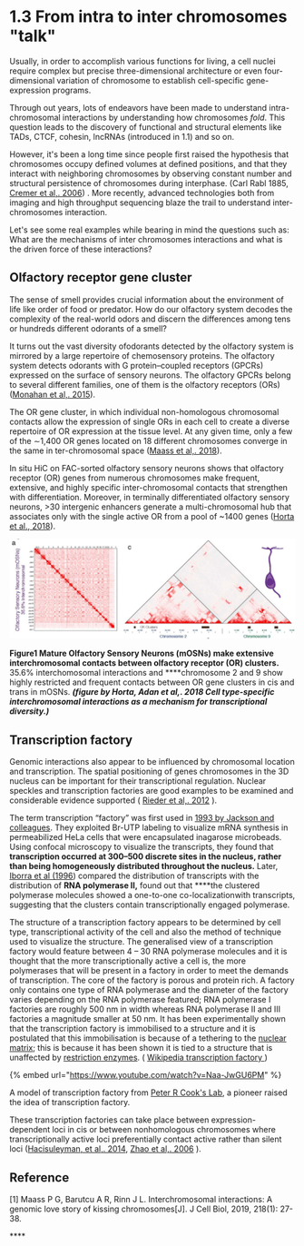 # 1.3 From intra to inter chromosomes "talk"

Usually, in order to accomplish various functions for living, a cell nuclei require complex but precise three-dimensional architecture or even four-dimensional variation of chromosome to establish cell-specific gene-expression programs. 

Through out years, lots of endeavors have been made to understand intra-chromosomal interactions by understanding how chromosomes _fold_. This question leads to the discovery of functional and structural elements like TADs, CTCF, cohesin, lncRNAs \(introduced in 1.1\) and so on.

However, it's been a long time since people first raised the hypothesis that chromosomes occupy defined volumes at defined positions, and that they interact with neighboring chromosomes by observing constant number and structural persistence of chromosomes during interphase. \(Carl Rabl 1885, [Cremer et al,. 2006](https://pdfs.semanticscholar.org/b91a/9b9be43ec7e1a10642bf6c44e6a76156637a.pdf)\) . More recently,  advanced technologies both from imaging and high throughput sequencing blaze the trail to understand inter-chromosomes interaction. 

Let's see some real examples while bearing in mind the questions such as: What are the mechanisms of inter chromosomes interactions and what is the driven force of these interactions?  

## Olfactory receptor gene cluster

The sense of smell provides crucial information about the environment of life like order of food or predator. How do our olfactory system decodes the complexity of the real-world odors and discern the differences among tens or hundreds different odorants of a smell?  

It turns out the vast diversity ofodorants detected by the olfactory system is mirrored by a large repertoire of chemosensory proteins. The olfactory system detects odorants with G protein–coupled receptors \(GPCRs\) expressed on the surface of sensory neurons. The olfactory GPCRs belong to several different families, one of them is the olfactory receptors \(ORs\) \([Monahan et al,. 2015](https://www.annualreviews.org/doi/pdf/10.1146/annurev-cellbio-100814-125308)\). 

The OR gene cluster, in which individual non-homologous chromosomal contacts allow the expression of single ORs in each cell to create a diverse repertoire of OR expression at the tissue level. At any given time, only a few of the ∼1,400 OR genes located on 18 different chromosomes converge in the same in ter-chromosomal space \([Maass et al,. 2018](http://jcb.rupress.org/content/218/1/27.abstract)\). 

In situ HiC on FAC-sorted olfactory sensory neurons shows that olfactory receptor \(OR\) genes from numerous chromosomes make frequent, extensive, and highly specific inter-chromosomal contacts that strengthen with differentiation. Moreover, in terminally differentiated olfactory sensory neurons, &gt;30 intergenic enhancers generate a multi-chromosomal hub that associates only with the single active OR from a pool of ~1400 genes \([Horta et al., 2018](https://www.biorxiv.org/content/biorxiv/early/2018/03/23/287532.full.pdf)\). 

![](../.gitbook/assets/image%20%2813%29.png)

**Figure1 Mature Olfactory Sensory Neurons \(mOSNs\) make extensive interchromosomal contacts between olfactory receptor \(OR\) clusters.** 35.6% interchomosomal interactions and ****chromosome 2 and 9 show highly restricted and frequent contacts between OR gene clusters in cis and trans in mOSNs. _**\(figure by Horta, Adan et al,. 2018 Cell type-specific interchromosomal interactions as a mechanism for transcriptional diversity.\)**_



## Transcription factory

Genomic interactions also appear to be influenced by chromosomal location and transcription. The spatial positioning of genes chromosomes in the 3D nucleus can be important for their transcriptional regulation. Nuclear speckles and transcription factories are good examples to be examined and considerable evidence supported \( [Rieder et al,. 2012](https://www.ncbi.nlm.nih.gov/pubmed/23109938) \). 

The term transcription “factory” was first used in [1993 by Jackson and colleagues](https://www.ncbi.nlm.nih.gov/pubmed/8458323). They exploited Br-UTP labeling to visualize mRNA synthesis in permeabilized HeLa cells that were encapsulated inagarose microbeads. Using confocal microscopy to visualize the transcripts, they found that **transcription occurred at 300–500 discrete sites in the nucleus, rather than being homogeneously distributed throughout the nucleus.** Later, [Iborra et al \(1996](http://jcs.biologists.org/content/109/6/1427)\) compared the distribution of transcripts with the distribution of **RNA polymerase II,** found out that ****the clustered polymerase molecules showed a one-to-one co-localizationwith transcripts, suggesting that the clusters contain transcriptionally engaged polymerase. 

The structure of a transcription factory appears to be determined by cell type, transcriptional activity of the cell and also the method of technique used to visualize the structure. The generalised view of a transcription factory would feature between 4 – 30 RNA polymerase molecules and it is thought that the more transcriptionally active a cell is, the more polymerases that will be present in a factory in order to meet the demands of transcription. The core of the factory is porous and protein rich. A factory only contains one type of RNA polymerase and the diameter of the factory varies depending on the RNA polymerase featured; RNA polymerase I factories are roughly 500 nm in width whereas RNA polymerase II and III factories a magnitude smaller at 50 nm. It has been experimentally shown that the transcription factory is immobilised to a structure and it is postulated that this immobilisation is because of a tethering to the [nuclear matrix](https://en.wikipedia.org/wiki/Nuclear_matrix); this is because it has been shown it is tied to a structure that is unaffected by [restriction enzymes](https://en.wikipedia.org/wiki/Restriction_enzymes). \( [Wikipedia transcription factory ](https://en.wikipedia.org/wiki/Transcription_factories)\)

{% embed url="https://www.youtube.com/watch?v=Naa-JwGU6PM" %}

A model of transcription factory from [Peter R Cook's Lab](http://users.path.ox.ac.uk/~pcook/images/pombotext.html), a pioneer raised the idea of transcription factory. 

These transcription factories can take place between expression-dependent loci in cis or between nonhomologous chromosomes where transcriptionally active loci preferentially contact active rather than silent loci \([Hacisuleyman, et al,. 2014](https://www.nature.com/articles/nsmb.2764), [Zhao et al,. 2006](https://www.nature.com/articles/ng1891) \).  

## Reference

\[1\] Maass P G, Barutcu A R, Rinn J L. Interchromosomal interactions: A genomic love story of kissing chromosomes\[J\]. J Cell Biol, 2019, 218\(1\): 27-38.

\*\*\*\*












